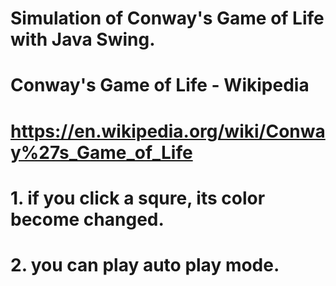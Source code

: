 # Simulation of Conway's Game of Life with Java Swing.
#
# Conway's Game of Life - Wikipedia
# https://en.wikipedia.org/wiki/Conway%27s_Game_of_Life
#
# 1. if you click a squre, its color become changed.    
# 2. you can play auto play mode.
#
